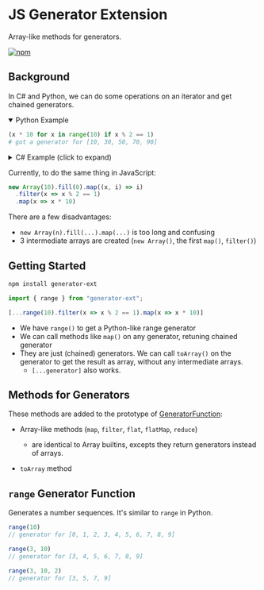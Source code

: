 # JS Generator Extension

Array-like methods for generators.

[![npm](https://img.shields.io/npm/v/generator-ext?color=blue)](https://www.npmjs.com/package/generator-ext)

## Background

In C# and Python, we can do some operations on an iterator and get chained generators.

<details open>
<summary>Python Example</summary>

```python
(x * 10 for x in range(10) if x % 2 == 1)
# got a generator for [10, 30, 50, 70, 90]
```

</details>

<details>
<summary>C# Example (click to expand)</summary>

```csharp
Enumerable.Range(0, 10)
    .Where(x => x % 2 == 1)
    .Select(x => x * 10)
// got a iterator for [10, 30, 50, 70, 90]
// using LINQ extension methods

from x in Enumerable.Range(0, 10)
    where x % 2 == 1
    select x * 10
// the same, using LINQ query syntax
```

</details>

Currently, to do the same thing in JavaScript:

```javascript
new Array(10).fill(0).map((x, i) => i)
  .filter(x => x % 2 == 1)
  .map(x => x * 10)
```

There are a few disadvantages:

- `new Array(n).fill(...).map(...)` is too long and confusing
- 3 intermediate arrays are created (`new Array()`, the first `map()`, `filter()`)

## Getting Started

```bash
npm install generator-ext
```

```javascript
import { range } from "generator-ext";

[...range(10).filter(x => x % 2 == 1).map(x => x * 10)]
```

- We have `range()` to get a Python-like range generator
- We can call methods like `map()` on any generator, retuning chained generator
- They are just (chained) generators. We can call `toArray()` on the generator to get the result as array, without any intermediate arrays.
  - `[...generator]` also works.

## Methods for Generators

These methods are added to the prototype of [GeneratorFunction](https://developer.mozilla.org/en-US/docs/Web/JavaScript/Reference/Global_Objects/GeneratorFunction):

- Array-like methods (`map`, `filter`, `flat`, `flatMap`, `reduce`)
    - are identical to Array builtins, excepts they return generators instead of arrays.

- `toArray` method

## `range` Generator Function

Generates a number sequences. It's similar to `range` in Python.

```javascript
range(10)
// generator for [0, 1, 2, 3, 4, 5, 6, 7, 8, 9]

range(3, 10)
// generator for [3, 4, 5, 6, 7, 8, 9]

range(3, 10, 2)
// generator for [3, 5, 7, 9]
```
